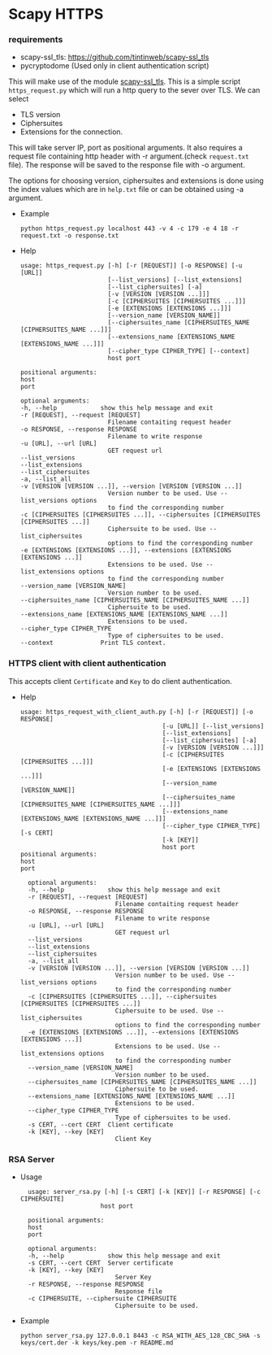 # Scapy HTTPS
### requirements
- scapy-ssl_tls: https://github.com/tintinweb/scapy-ssl_tls
- pycryptodome (Used only in client authentication script)

This will make use of the module [scapy-ssl_tls](https://github.com/tintinweb/scapy-ssl_tls).
This is a simple script `https_request.py` which will run a http query to the sever over TLS.
We can select
- TLS version
- Ciphersuites
- Extensions
for the connection.

This will take server IP, port as positional arguments. It also requires a request file containing http header with -r argument.(check `request.txt` file).
The response will be saved to the response file with -o argument.

The options for choosing version, ciphersuites and extensions is done using the index values which are in `help.txt` file or can be obtained using -a argument.

* Example
  ```
  python https_request.py localhost 443 -v 4 -c 179 -e 4 18 -r request.txt -o response.txt
  ```

* Help
    ```
    usage: https_request.py [-h] [-r [REQUEST]] [-o RESPONSE] [-u [URL]]
                            [--list_versions] [--list_extensions]
                            [--list_ciphersuites] [-a]
                            [-v [VERSION [VERSION ...]]]
                            [-c [CIPHERSUITES [CIPHERSUITES ...]]]
                            [-e [EXTENSIONS [EXTENSIONS ...]]]
                            [--version_name [VERSION_NAME]]
                            [--ciphersuites_name [CIPHERSUITES_NAME [CIPHERSUITES_NAME ...]]]
                            [--extensions_name [EXTENSIONS_NAME [EXTENSIONS_NAME ...]]]
                            [--cipher_type CIPHER_TYPE] [--context]
                            host port

    positional arguments:
    host
    port

    optional arguments:
    -h, --help            show this help message and exit
    -r [REQUEST], --request [REQUEST]
                            Filename contaiting request header
    -o RESPONSE, --response RESPONSE
                            Filename to write response
    -u [URL], --url [URL]
                            GET request url
    --list_versions
    --list_extensions
    --list_ciphersuites
    -a, --list_all
    -v [VERSION [VERSION ...]], --version [VERSION [VERSION ...]]
                            Version number to be used. Use --list_versions options
                            to find the corresponding number
    -c [CIPHERSUITES [CIPHERSUITES ...]], --ciphersuites [CIPHERSUITES [CIPHERSUITES ...]]
                            Ciphersuite to be used. Use --list_ciphersuites
                            options to find the corresponding number
    -e [EXTENSIONS [EXTENSIONS ...]], --extensions [EXTENSIONS [EXTENSIONS ...]]
                            Extensions to be used. Use --list_extensions options
                            to find the corresponding number
    --version_name [VERSION_NAME]
                            Version number to be used.
    --ciphersuites_name [CIPHERSUITES_NAME [CIPHERSUITES_NAME ...]]
                            Ciphersuite to be used.
    --extensions_name [EXTENSIONS_NAME [EXTENSIONS_NAME ...]]
                            Extensions to be used.
    --cipher_type CIPHER_TYPE
                            Type of ciphersuites to be used.
    --context             Print TLS context.
    ```

### HTTPS client with client authentication
This accepts client `Certificate` and `Key` to do client authentication.
* Help
  ```
  usage: https_request_with_client_auth.py [-h] [-r [REQUEST]] [-o RESPONSE]
                                         [-u [URL]] [--list_versions]         
                                         [--list_extensions]                
                                         [--list_ciphersuites] [-a]
                                         [-v [VERSION [VERSION ...]]]
                                         [-c [CIPHERSUITES [CIPHERSUITES ...]]]
                                         [-e [EXTENSIONS [EXTENSIONS ...]]]
                                         [--version_name [VERSION_NAME]]
                                         [--ciphersuites_name [CIPHERSUITES_NAME [CIPHERSUITES_NAME ...]]]
                                         [--extensions_name [EXTENSIONS_NAME [EXTENSIONS_NAME ...]]]
                                         [--cipher_type CIPHER_TYPE] [-s CERT]
                                         [-k [KEY]]     
                                         host port
  positional arguments:
  host
  port

    optional arguments:
    -h, --help            show this help message and exit
    -r [REQUEST], --request [REQUEST]
                            Filename contaiting request header
    -o RESPONSE, --response RESPONSE
                            Filename to write response
    -u [URL], --url [URL]
                            GET request url
    --list_versions
    --list_extensions
    --list_ciphersuites
    -a, --list_all
    -v [VERSION [VERSION ...]], --version [VERSION [VERSION ...]]
                            Version number to be used. Use --list_versions options
                            to find the corresponding number
    -c [CIPHERSUITES [CIPHERSUITES ...]], --ciphersuites [CIPHERSUITES [CIPHERSUITES ...]]
                            Ciphersuite to be used. Use --list_ciphersuites
                            options to find the corresponding number
    -e [EXTENSIONS [EXTENSIONS ...]], --extensions [EXTENSIONS [EXTENSIONS ...]]
                            Extensions to be used. Use --list_extensions options
                            to find the corresponding number
    --version_name [VERSION_NAME]
                            Version number to be used.
    --ciphersuites_name [CIPHERSUITES_NAME [CIPHERSUITES_NAME ...]]
                            Ciphersuite to be used.
    --extensions_name [EXTENSIONS_NAME [EXTENSIONS_NAME ...]]
                            Extensions to be used.
    --cipher_type CIPHER_TYPE
                            Type of ciphersuites to be used.
    -s CERT, --cert CERT  Client certificate
    -k [KEY], --key [KEY]
                            Client Key
  ```


### RSA Server
* Usage
  ```
    usage: server_rsa.py [-h] [-s CERT] [-k [KEY]] [-r RESPONSE] [-c CIPHERSUITE]
                        host port

    positional arguments:
    host
    port

    optional arguments:
    -h, --help            show this help message and exit
    -s CERT, --cert CERT  Server certificate
    -k [KEY], --key [KEY]
                            Server Key
    -r RESPONSE, --response RESPONSE
                            Response file
    -c CIPHERSUITE, --ciphersuite CIPHERSUITE
                            Ciphersuite to be used.
  ```

* Example
    ```
    python server_rsa.py 127.0.0.1 8443 -c RSA_WITH_AES_128_CBC_SHA -s keys/cert.der -k keys/key.pem -r README.md
    ```